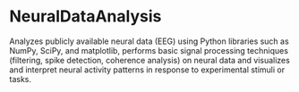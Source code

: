 # NeuralDataAnalysis
Analyzes publicly available neural data (EEG) using Python libraries such as NumPy, SciPy, and matplotlib, performs basic signal processing techniques (filtering, spike detection, coherence analysis) on neural data and visualizes and interpret neural activity patterns in response to experimental stimuli or tasks.
